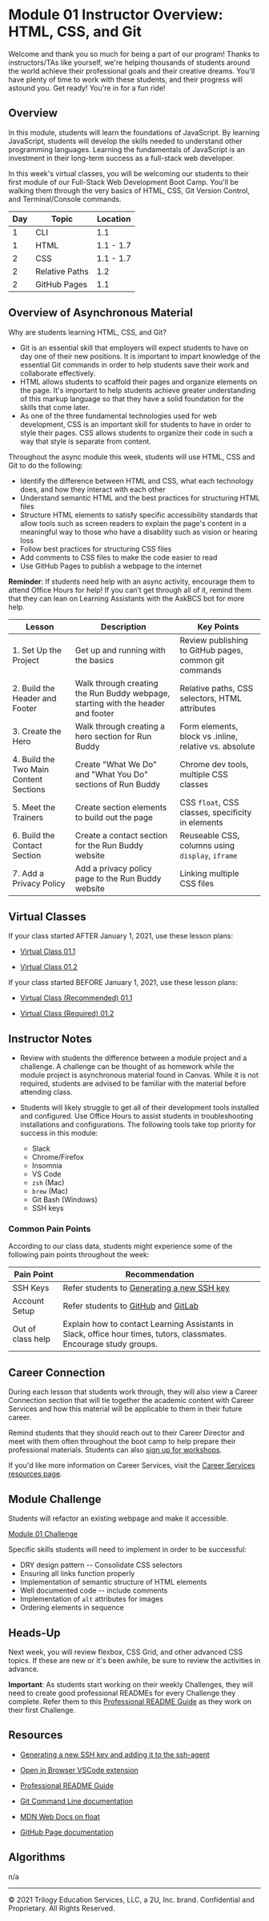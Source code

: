 # Module 01 Instructor Overview: HTML, CSS, and Git

Welcome and thank you so much for being a part of our program! Thanks to instructors/TAs like yourself, we're helping thousands of students around the world achieve their professional goals and their creative dreams. You'll have plenty of time to work with these students, and their progress will astound you. Get ready! You're in for a fun ride!

## Overview

In this module, students will learn the foundations of JavaScript. By learning JavaScript, students will develop the skills needed to understand other programming languages. Learning the fundamentals of JavaScript is an investment in their long-term success as a full-stack web developer.

In this week's virtual classes, you will be welcoming our students to their first module of our Full-Stack Web Development Boot Camp. You'll be walking them through the very basics of HTML, CSS, Git Version Control, and Terminal/Console commands.

| Day | Topic          | Location  |
| --- | -------------- | --------- |
| 1   | CLI            | 1.1       |
| 1   | HTML           | 1.1 - 1.7 |
| 2   | CSS            | 1.1 - 1.7 |
| 2   | Relative Paths | 1.2       |
| 2   | GitHub Pages   | 1.1       |

## Overview of Asynchronous Material

Why are students learning HTML, CSS, and Git?

* Git is an essential skill that employers will expect students to have on day one of their new positions. It is important to impart knowledge of the essential Git commands in order to help students save their work and collaborate effectively.
* HTML allows students to scaffold their pages and organize elements on the page. It's important to help students achieve greater understanding of this markup language so that they have a solid foundation for the skills that come later.
* As one of the three fundamental technologies used for web development, CSS is an important skill for students to have in order to style their pages. CSS allows students to organize their code in such a way that style is separate from content.

Throughout the async module this week, students will use HTML, CSS and Git to do the following:

* Identify the difference between HTML and CSS, what each technology does, and how they interact with each other
* Understand semantic HTML and the best practices for structuring HTML files
* Structure HTML elements to satisfy specific accessibility standards that allow tools such as screen readers to explain the page's content in a meaningful way to those who have a disability such as vision or hearing loss
* Follow best practices for structuring CSS files
* Add comments to CSS files to make the code easier to read
* Use GitHub Pages to publish a webpage to the internet

**Reminder**: If students need help with an async activity, encourage them to attend Office Hours for help! If you can’t get through all of it, remind them that they can lean on Learning Assistants with the AskBCS bot for more help.

| Lesson                                 | Description                                                                      | Key Points                                             |
| -------------------------------------- | -------------------------------------------------------------------------------- | ------------------------------------------------------ |
| 1. Set Up the Project                  | Get up and running with the basics                                               | Review publishing to GitHub pages, common git commands |
| 2. Build the Header and Footer         | Walk through creating the Run Buddy webpage, starting with the header and footer | Relative paths, CSS selectors, HTML attributes         |
| 3. Create the Hero                     | Walk through creating a hero section for Run Buddy                               | Form elements, block vs .inline, relative vs. absolute |
| 4. Build the Two Main Content Sections | Create "What We Do" and "What You Do" sections of Run Buddy                      | Chrome dev tools, multiple CSS classes                 |
| 5. Meet the Trainers                   | Create section elements to build out the page                                    | CSS `float`, CSS classes, specificity in elements      |
| 6. Build the Contact Section           | Create a contact section for the Run Buddy website                               | Reuseable CSS, columns using `display`, `iframe`       |
| 7. Add a Privacy Policy                | Add a privacy policy page to the Run Buddy website                               | Linking multiple CSS files                             |

## Virtual Classes

If your class started AFTER January 1, 2021, use these lesson plans:

* [Virtual Class 01.1](./01.1-REQUIRED.md)

* [Virtual Class 01.2](./01.2-REQUIRED.md)

If your class started BEFORE January 1, 2021, use these lesson plans:

* [Virtual Class (Recommended) 01.1](./01.1-RECOMMENDED.md)

* [Virtual Class (Required) 01.2](./01.2-REQUIRED.md)

## Instructor Notes

* Review with students the difference between a module project and a challenge. A challenge can be thought of as homework while the module project is asynchronous material found in Canvas. While it is not required, students are advised to be familiar with the material before attending class.

* Students will likely struggle to get all of their development tools installed and configured. Use Office Hours to assist students in troubleshooting installations and configurations. The following tools take top priority for success in this module:

  * Slack
  * Chrome/Firefox
  * Insomnia
  * VS Code
  * `zsh` (Mac)
  * `brew` (Mac)
  * Git Bash (Windows)
  * SSH keys

### Common Pain Points

According to our class data, students might experience some of the following pain points throughout the week:

| Pain Point        | Recommendation                                                                                                                                                   |
| ----------------- | ---------------------------------------------------------------------------------------------------------------------------------------------------------------- |
| SSH Keys          | Refer students to [Generating a new SSH key](https://help.github.com/en/github/authenticating-to-github/generating-a-new-ssh-key-and-adding-it-to-the-ssh-agent) |
| Account Setup     | Refer students to [GitHub](https://github.com) and [GitLab](https://gitlab.com/)                                                                                 |
| Out of class help | Explain how to contact Learning Assistants in Slack, office hour times, tutors, classmates. Encourage study groups.                                              |

## Career Connection

During each lesson that students work through, they will also view a Career Connection section that will tie together the academic content with Career Services and how this material will be applicable to them in their future career.

Remind students that they should reach out to their Career Director and meet with them often throughout the boot camp to help prepare their professional materials. Students can also [sign up for workshops](https://careerservicesonlineevents.splashthat.com/).

If you'd like more information on Career Services, visit the [Career Services resources page](https://mycareerspot.org/).

## Module Challenge

Students will refactor an existing webpage and make it accessible.

[Module 01 Challenge](../../01-Class-Content/01-HTML-Git-CSS/02-Challenge)

Specific skills students will need to implement in order to be successful:

* DRY design pattern -- Consolidate CSS selectors
* Ensuring all links function properly
* Implementation of semantic structure of HTML elements
* Well documented code -- include comments
* Implementation of `alt` attributes for images
* Ordering elements in sequence

## Heads-Up

Next week, you will review flexbox, CSS Grid, and other advanced CSS topics. If these are new or it's been awhile, be sure to review the activities in advance.

**Important**: As students start working on their weekly Challenges, they will need to create good professional READMEs for every Challenge they complete. Refer them to this [Professional README Guide](../../01-Class-Content/01-HTML-Git-CSS/04-Supplemental/professional-readme-guide/README.md) as they work on their first Challenge.

## Resources

* [Generating a new SSH key and adding it to the ssh-agent](https://help.github.com/en/github/authenticating-to-github/generating-a-new-ssh-key-and-adding-it-to-the-ssh-agent)

* [Open in Browser VSCode extension](https://marketplace.visualstudio.com/items?itemName=techer.open-in-browser)

* [Professional README Guide](../../01-Class-Content/01-HTML-Git-CSS/04-Supplemental/professional-readme-guide/README.md)

* [Git Command Line documentation](https://git-scm.com/book/en/v2/Getting-Started-The-Command-Line)

* [MDN Web Docs on float](https://developer.mozilla.org/en-US/docs/Web/CSS/float)

* [GitHub Page documentation](https://pages.github.com/)

## Algorithms

n/a

---
© 2021 Trilogy Education Services, LLC, a 2U, Inc. brand. Confidential and Proprietary. All Rights Reserved.
